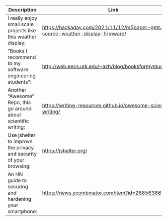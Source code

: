 Description | Link
------------ | ------------
I really enjoy small scale projects like this weather display: | https://hackaday.com/2021/11/12/m5paper-gets-open-source-weather-display-firmware/
“Books I recommend to my software engineering students”: | http://web.eecs.utk.edu/~azh/blog/booksformystudents.html
Another “Awesome” Repo, this go around about scientific writing: | https://writing-resources.github.io/awesome-scientific-writing/
Use jshelter to improve the privacy and security of your browsing: | https://jshelter.org/
An HN guide to securing and hardening your smartphone: | https://news.ycombinator.com/item?id=28856386
